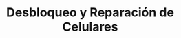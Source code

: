 ---
title: "Desbloqueo y Reparación de Celulares"
url: /lopez-pena/desbloqueo-y-reparacion-de-celulares/
shop: Handy
---